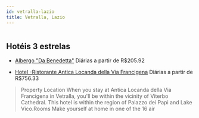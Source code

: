 ```yaml
---
id: vetralla-lazio
title: Vetralla, Lazio
---
```


<center><img src="https://assets.cosmos-data.com/55/1d393b7d4cf88805ddb7fe6a9d47da55/2074879.jpg" alt="" /></center>


## Hotéis 3 estrelas

-    [Albergo "Da Benedetta"](https://www.hurb.com/hoteis/vetralla/albergo-da-benedetta-JNP-JP108253?cmp=18055) Diárias a partir de R$205.92
   > 
-    [Hotel -Ristorante Antica Locanda della Via Francigena](https://www.hurb.com/hoteis/vetralla/hotel-ristorante-antica-locanda-della-via-francigena-JNP-JP718465?cmp=18055) Diárias a partir de R$756.33
   > Property Location When you stay at Antica Locanda della Via Francigena in Vetralla, you&apos;ll be within the vicinity of Viterbo Cathedral. This hotel is within the region of Palazzo dei Papi and Lake Vico.Rooms Make yourself at home in one of the 16 air
